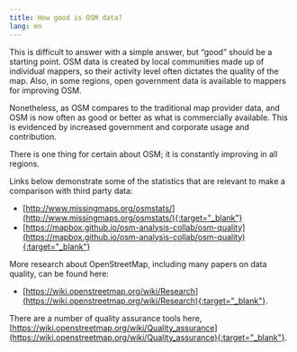 ```yaml
---
title: How good is OSM data?
lang: en
---
```


This is difficult to answer with a simple answer, but “good” should be a starting point. OSM data is created by local communities made up of individual mappers, so their activity level often dictates the quality of the map. Also, in some regions, open government data is available to mappers for improving OSM.

Nonetheless, as OSM compares to the traditional map provider data, and OSM is now often as good or better as what is commercially available. This is evidenced by increased government and corporate usage and contribution.

There is one thing for certain about OSM; it is constantly improving in all regions.

Links below demonstrate some of the statistics that are relevant to make a comparison with third party data:

- [http://www.missingmaps.org/osmstats/](http://www.missingmaps.org/osmstats/){:target="_blank"}
- [https://mapbox.github.io/osm-analysis-collab/osm-quality](https://mapbox.github.io/osm-analysis-collab/osm-quality){:target="_blank"}

More research about OpenStreetMap, including many papers on data quality, can be found here:

- [https://wiki.openstreetmap.org/wiki/Research](https://wiki.openstreetmap.org/wiki/Research){:target="_blank"}.

There are a number of quality assurance tools here, [https://wiki.openstreetmap.org/wiki/Quality_assurance](https://wiki.openstreetmap.org/wiki/Quality_assurance){:target="_blank"}.
